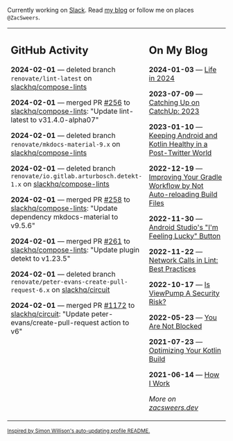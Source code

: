 Currently working on [Slack](https://slack.com/). Read [my blog](https://zacsweers.dev/) or follow me on places `@ZacSweers`.

<table><tr><td valign="top" width="60%">

## GitHub Activity
<!-- githubActivity starts -->
**2024-02-01** — deleted branch `renovate/lint-latest` on [slackhq/compose-lints](https://github.com/slackhq/compose-lints)

**2024-02-01** — merged PR [#256](https://github.com/slackhq/compose-lints/pull/256) to [slackhq/compose-lints](https://github.com/slackhq/compose-lints): "Update lint-latest to v31.4.0-alpha07"

**2024-02-01** — deleted branch `renovate/mkdocs-material-9.x` on [slackhq/compose-lints](https://github.com/slackhq/compose-lints)

**2024-02-01** — deleted branch `renovate/io.gitlab.arturbosch.detekt-1.x` on [slackhq/compose-lints](https://github.com/slackhq/compose-lints)

**2024-02-01** — merged PR [#258](https://github.com/slackhq/compose-lints/pull/258) to [slackhq/compose-lints](https://github.com/slackhq/compose-lints): "Update dependency mkdocs-material to v9.5.6"

**2024-02-01** — merged PR [#261](https://github.com/slackhq/compose-lints/pull/261) to [slackhq/compose-lints](https://github.com/slackhq/compose-lints): "Update plugin detekt to v1.23.5"

**2024-02-01** — deleted branch `renovate/peter-evans-create-pull-request-6.x` on [slackhq/circuit](https://github.com/slackhq/circuit)

**2024-02-01** — merged PR [#1172](https://github.com/slackhq/circuit/pull/1172) to [slackhq/circuit](https://github.com/slackhq/circuit): "Update peter-evans/create-pull-request action to v6"
<!-- githubActivity ends -->
</td><td valign="top" width="40%">

## On My Blog
<!-- blog starts -->
**2024-01-03** — [Life in 2024](https://www.zacsweers.dev/life-in-2024/)

**2023-07-09** — [Catching Up on CatchUp: 2023](https://www.zacsweers.dev/catching-up-on-catchup-2023/)

**2023-01-10** — [Keeping Android and Kotlin Healthy in a Post-Twitter World](https://www.zacsweers.dev/keeping-android-healthy/)

**2022-12-19** — [Improving Your Gradle Workflow by Not Auto-reloading Build Files](https://www.zacsweers.dev/improving-your-workflow-by-not-auto-reloading-build-files/)

**2022-11-30** — [Android Studio's "I'm Feeling Lucky" Button](https://www.zacsweers.dev/android-studios-im-feeling-lucky-button/)

**2022-11-22** — [Network Calls in Lint: Best Practices](https://www.zacsweers.dev/network-calls-in-lint-best-practices/)

**2022-10-17** — [Is ViewPump A Security Risk?](https://www.zacsweers.dev/is-viewpump-a-security-risk/)

**2022-05-23** — [You Are Not Blocked](https://www.zacsweers.dev/you-are-not-blocked/)

**2021-07-23** — [Optimizing Your Kotlin Build](https://www.zacsweers.dev/optimizing-your-kotlin-build/)

**2021-06-14** — [How I Work](https://www.zacsweers.dev/how-i-work/)
<!-- blog ends -->
_More on [zacsweers.dev](https://zacsweers.dev/)_
</td></tr></table>

<sub><a href="https://simonwillison.net/2020/Jul/10/self-updating-profile-readme/">Inspired by Simon Willison's auto-updating profile README.</a></sub>